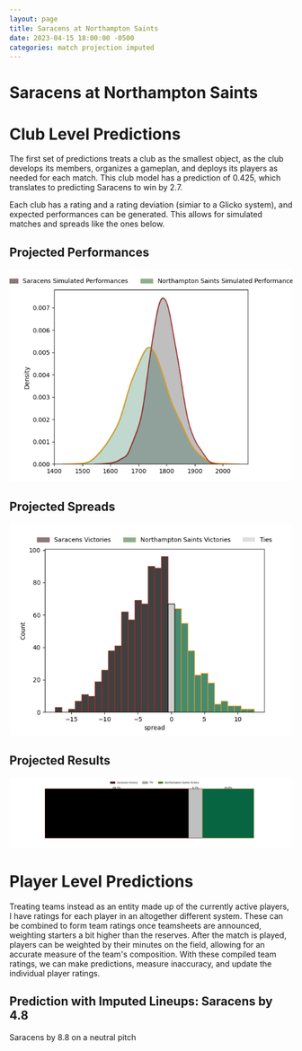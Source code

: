 ```yaml
---  
layout: page  
title: Saracens at Northampton Saints  
date: 2023-04-15 18:00:00 -0500  
categories: match projection imputed  
---
```

# Saracens at Northampton Saints

# Club Level Predictions


The first set of predictions treats a club as the smallest object, as the club develops its members, organizes a gameplan, and deploys its players as needed for each match. This club model has a prediction of 0.425, which translates to predicting Saracens to win by 2.7.

Each club has a rating and a rating deviation (simiar to a Glicko system), and expected performances can be generated. This allows for simulated matches and spreads like the ones below.
## Projected Performances


![Projected Performances](plots/performances_2023-04-15-NorthamptonSaints-Saracens.png)
## Projected Spreads


![Projected Spreads](plots/spreads_2023-04-15-NorthamptonSaints-Saracens.png)
## Projected Results


![Projected Results](plots/resultbar_2023-04-15-NorthamptonSaints-Saracens.png)
# Player Level Predictions


Treating teams instead as an entity made up of the currently active players, I have ratings for each player in an altogether different system. These can be combined to form team ratings once teamsheets are announced, weighting starters a bit higher than the reserves. After the match is played, players can be weighted by their minutes on the field, allowing for an accurate measure of the team's composition. With these compiled team ratings, we can make predictions, measure inaccuracy, and update the individual player ratings.
## Prediction with Imputed Lineups: Saracens by 4.8


Saracens by 8.8 on a neutral pitch

